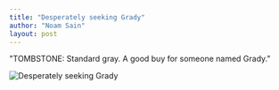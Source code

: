 ```yaml
---
title: "Desperately seeking Grady"
author: "Noam Sain"
layout: post
---
```


"TOMBSTONE: Standard gray. A good buy for someone named Grady."

![Desperately seeking Grady](https://2.bp.blogspot.com/_8aN4krk1nsk/TG--IWN38yI/AAAAAAAAAa4/PCs8Ik-OpPU/s1600/20100304.jpg "Desperately seeking Grady")
